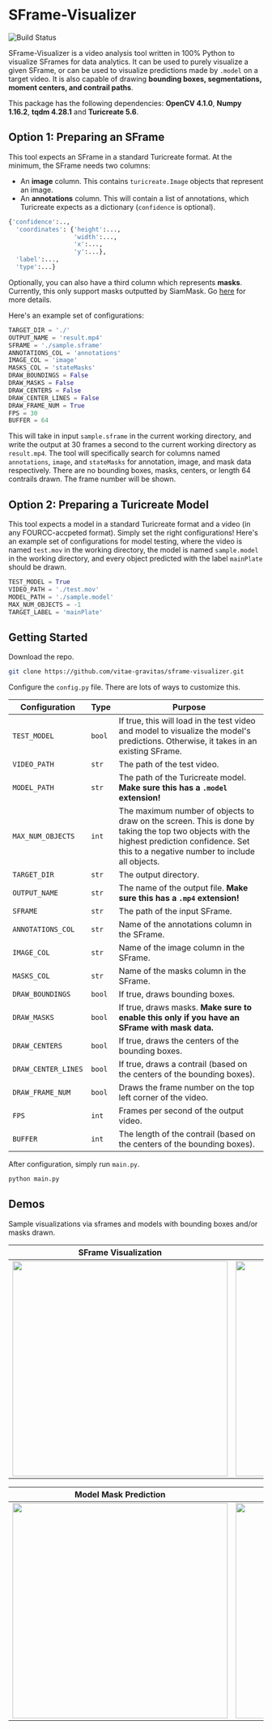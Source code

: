 # SFrame-Visualizer

![Build Status](https://travis-ci.org/joemccann/dillinger.svg?branch=master)

SFrame-Visualizer is a video analysis tool written in 100%  Python to visualize SFrames for data analytics. It can be used to purely visualize a given SFrame, or can be used to visualize predictions made by `.model` on a target video. It is also capable of drawing **bounding boxes, segmentations, moment centers, and contrail paths**.

This package has the following dependencies: **OpenCV 4.1.0**, **Numpy 1.16.2**, **tqdm 4.28.1** and **Turicreate 5.6**.


## Option 1: Preparing an SFrame

This tool expects an SFrame in a standard Turicreate format. At the minimum, the SFrame needs two columns: 

 - An **image** column. This contains `turicreate.Image` objects that represent an image. 
 - An **annotations** column. This will contain a list of annotations, which Turicreate expects as a dictionary (`confidence` is optional).
```python
{'confidence':..,
  'coordinates': {'height':...,
                  'width':...,
                  'x':...,
                  'y':...},
  'label':...,
  'type':...}
```

Optionally, you can also have a third column which represents **masks**. Currently, this only support masks outputted by SiamMask. Go [here](https://github.com/foolwood/SiamMask) for more details.

Here's an example set of configurations:
```python
TARGET_DIR = './'
OUTPUT_NAME = 'result.mp4'
SFRAME = './sample.sframe'
ANNOTATIONS_COL = 'annotations'
IMAGE_COL = 'image'
MASKS_COL = 'stateMasks'
DRAW_BOUNDINGS = False
DRAW_MASKS = False
DRAW_CENTERS = False
DRAW_CENTER_LINES = False
DRAW_FRAME_NUM = True
FPS = 30
BUFFER = 64
```
This will take in input `sample.sframe` in the current working directory, and write the output at 30 frames a second to the current working directory as `result.mp4`. The tool will specifically search for columns named `annotations`, `image`, and `stateMasks` for annotation, image, and mask data respectively. There are no bounding boxes, masks, centers, or length 64 contrails drawn. The frame number will be shown.

## Option 2: Preparing a Turicreate Model

This tool expects a model in a standard Turicreate format and a video (in any FOURCC-accpeted format). Simply set the right configurations! Here's an example set of configurations for model testing, where the video is named `test.mov` in the working directory, the model is named `sample.model` in the working directory, and every object predicted with the label `mainPlate` should be drawn.

```python
TEST_MODEL = True
VIDEO_PATH = './test.mov'
MODEL_PATH = './sample.model'
MAX_NUM_OBJECTS = -1
TARGET_LABEL = 'mainPlate'
```

## Getting Started

Download the repo.

```bash 
git clone https://github.com/vitae-gravitas/sframe-visualizer.git
```

Configure the `config.py` file. There are lots of ways to customize this.

| Configuration  | Type    | Purpose    |       
| -------------  |------------- |-------------| 
| `TEST_MODEL`  | `bool` | If true, this will load in the test video and model to visualize the model's predictions. Otherwise, it takes in an existing SFrame.| 
| `VIDEO_PATH`  | `str` | The path of the test video. | 
| `MODEL_PATH`  | `str` | The path of the Turicreate model. **Make sure this has a `.model` extension!** | 
| `MAX_NUM_OBJECTS`   | `int` |The maximum number of objects to draw on the screen. This is done by taking the top two objects with the highest prediction confidence. Set this to a negative number to include all objects.| 
| `TARGET_DIR` | `str` | The output directory. | 
| `OUTPUT_NAME`  | `str` | The name of the output file. **Make sure this has a `.mp4` extension!**    |  
| `SFRAME` | `str` | The path of the input SFrame. |  
| `ANNOTATIONS_COL` | `str`|Name of the annotations column in the SFrame.|  
| `IMAGE_COL`| `str` |Name of the image column in the SFrame.|  
| `MASKS_COL` | `str`|Name of the masks column in the SFrame.|  
| `DRAW_BOUNDINGS`| `bool` |If true, draws bounding boxes.|  
| `DRAW_MASKS` | `bool`|If true, draws masks. **Make sure to enable this only if you have an SFrame with mask data.**|  
| `DRAW_CENTERS`| `bool` |If true, draws the centers of the bounding boxes.| 
| `DRAW_CENTER_LINES` | `bool`|If true, draws a contrail (based on the centers of the bounding boxes).| 
| `DRAW_FRAME_NUM`| `bool` |Draws the frame number on the top left corner of the video.| 
| `FPS`| `int` |Frames per second of the output video.|  
| `BUFFER` | `int`|The length of the contrail (based on the centers of the bounding boxes).|

After configuration, simply run `main.py`.
```bash
python main.py
```

## Demos
Sample visualizations via sframes and models with bounding boxes and/or masks drawn.

SFrame Visualization             |  Model Predictions
:-------------------------:|:-------------------------:
<img src="https://github.com/vitae-gravitas/sframe-visualizer/blob/master/README/visual.gif" width="425"/>  |  <img src="https://github.com/vitae-gravitas/sframe-visualizer/blob/master/README/pred.gif" width="425"/> 

Model Mask Prediction             |  Model Mask and Box Prediction
:-------------------------:|:-------------------------:
<img src="https://github.com/vitae-gravitas/sframe-visualizer/blob/master/README/mask.gif" width="425"/>  |  <img src="https://github.com/vitae-gravitas/sframe-visualizer/blob/master/README/mask_box.gif" width="425"/> 


